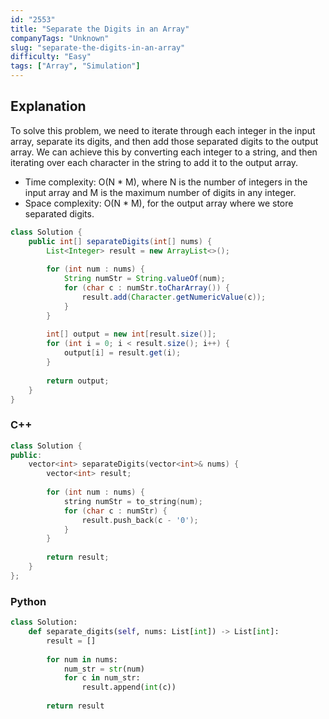 ```yaml
---
id: "2553"
title: "Separate the Digits in an Array"
companyTags: "Unknown"
slug: "separate-the-digits-in-an-array"
difficulty: "Easy"
tags: ["Array", "Simulation"]
---
```


## Explanation
To solve this problem, we need to iterate through each integer in the input array, separate its digits, and then add those separated digits to the output array. We can achieve this by converting each integer to a string, and then iterating over each character in the string to add it to the output array.

- Time complexity: O(N * M), where N is the number of integers in the input array and M is the maximum number of digits in any integer.
- Space complexity: O(N * M), for the output array where we store separated digits.
```java
class Solution {
    public int[] separateDigits(int[] nums) {
        List<Integer> result = new ArrayList<>();
        
        for (int num : nums) {
            String numStr = String.valueOf(num);
            for (char c : numStr.toCharArray()) {
                result.add(Character.getNumericValue(c));
            }
        }
        
        int[] output = new int[result.size()];
        for (int i = 0; i < result.size(); i++) {
            output[i] = result.get(i);
        }
        
        return output;
    }
}
```

### C++
```cpp
class Solution {
public:
    vector<int> separateDigits(vector<int>& nums) {
        vector<int> result;
        
        for (int num : nums) {
            string numStr = to_string(num);
            for (char c : numStr) {
                result.push_back(c - '0');
            }
        }
        
        return result;
    }
};
```

### Python
```python
class Solution:
    def separate_digits(self, nums: List[int]) -> List[int]:
        result = []
        
        for num in nums:
            num_str = str(num)
            for c in num_str:
                result.append(int(c))
        
        return result
```